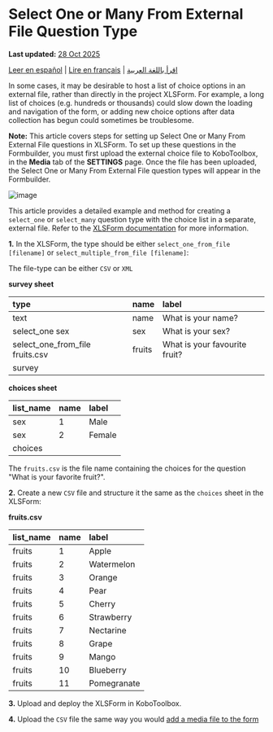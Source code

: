 # Select One or Many From External File Question Type
**Last updated:** <a href="https://github.com/kobotoolbox/docs/blob/01270a828ec846731411368326ba58114adda98e/source/external_file.md" class="reference">28 Oct 2025</a>

<a href="es/external_file.html">Leer en español</a> | <a href="fr/external_file.html">Lire en français</a> | <a href="ar/external_file.html">اقرأ باللغة العربية</a>

In some cases, it may be desirable to host a list of choice options in an
external file, rather than directly in the project XLSForm. For example, a long
list of choices (e.g. hundreds or thousands) could slow down the loading and
navigation of the form, or adding new choice options after data collection has
begun could sometimes be troublesome.

<p class="note"> <b>Note:</b> This article covers steps for setting up Select One or Many From External File questions in XLSForm. To set up these questions in the Formbuilder, you must first upload the external choice file to KoboToolbox, in the <b>Media</b> tab of the <b>SETTINGS</b> page. Once the file has been uploaded, the Select One or Many From External File question types will appear in the Formbuilder. </p>

![image](/images/external_file/select_from_file.png)

This article provides a detailed example and method for creating a `select_one`
or `select_many` question type with the choice list in a separate, external
file. Refer to the
[XLSForm documentation](https://xlsform.org/en/#multiple-choice-from-file) for
more information.

**1.** In the XLSForm, the type should be either
`select_one_from_file [filename]` or `select_multiple_from_file [filename]`:

<p class="note">The file-type can be either <code>CSV</code> or <code>XML</code></p>

**survey sheet**

| type                            | name   | label                         |
| :------------------------------ | :----- | :---------------------------- |
| text                            | name   | What is your name?            |
| select_one sex                  | sex    | What is your sex?             |
| select_one_from_file fruits.csv | fruits | What is your favourite fruit? |
| survey |

**choices sheet**

| list_name | name | label  |
| :-------- | :--- | :----- |
| sex       | 1    | Male   |
| sex       | 2    | Female |
| choices |

<p class="note">The <code>fruits.csv</code> is the file name containing the choices for the question "What is your favorite fruit?".</p>

**2.** Create a new `CSV` file and structure it the same as the `choices` sheet
in the XLSForm:

**fruits.csv**

| list_name | name | label       |
| :-------- | :--- | :---------- |
| fruits    | 1    | Apple       |
| fruits    | 2    | Watermelon  |
| fruits    | 3    | Orange      |
| fruits    | 4    | Pear        |
| fruits    | 5    | Cherry      |
| fruits    | 6    | Strawberry  |
| fruits    | 7    | Nectarine   |
| fruits    | 8    | Grape       |
| fruits    | 9    | Mango       |
| fruits    | 10   | Blueberry   |
| fruits    | 11   | Pomegranate |

**3.** Upload and deploy the XLSForm in KoboToolbox.

**4.** Upload the `CSV` file the same way you would
[add a media file to the form](media.md)
